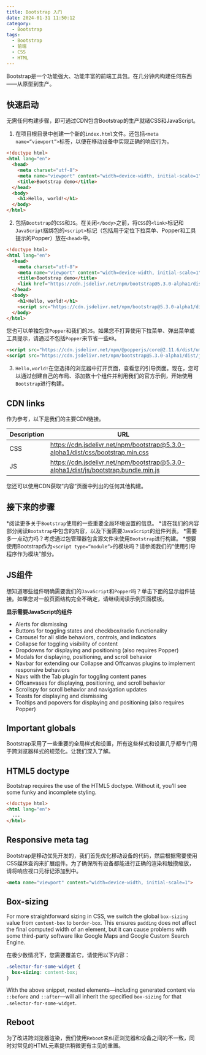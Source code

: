 ```yaml
---
title: Bootstrap 入门
date: 2024-01-31 11:50:12
category:
  - Bootstrap
tags:
  - Bootstrap
  - 前端
  - CSS
  - HTML
---
```

Bootstrap是一个功能强大、功能丰富的前端工具包。在几分钟内构建任何东西——从原型到生产。

## 快速启动

无需任何构建步骤，即可通过CDN包含Bootstrap的生产就绪CSS和JavaScript。

1. 在项目根目录中创建一个新的`index.html`文件。还包括`<meta name=“viewport”>`标签，以便在移动设备中实现正确的响应行为。

```html
<!doctype html>
<html lang="en">
  <head>
    <meta charset="utf-8">
    <meta name="viewport" content="width=device-width, initial-scale=1">
    <title>Bootstrap demo</title>
  </head>
  <body>
    <h1>Hello, world!</h1>
  </body>
</html>
```

2. 包括`Bootstrap`的`CSS`和`JS`。在关闭`</body>`之前，将`CSS`的`<link>`标记和`JavaScript`捆绑包的`<script>`标记（包括用于定位下拉菜单、Popper和工具提示的Popper）放在`<head>`中。

```html
<!doctype html>
<html lang="en">
  <head>
    <meta charset="utf-8">
    <meta name="viewport" content="width=device-width, initial-scale=1">
    <title>Bootstrap demo</title>
    <link href="https://cdn.jsdelivr.net/npm/bootstrap@5.3.0-alpha1/dist/css/bootstrap.min.css" rel="stylesheet" integrity="sha384-GLhlTQ8iRABdZLl6O3oVMWSktQOp6b7In1Zl3/Jr59b6EGGoI1aFkw7cmDA6j6gD" crossorigin="anonymous">
  </head>
  <body>
    <h1>Hello, world!</h1>
    <script src="https://cdn.jsdelivr.net/npm/bootstrap@5.3.0-alpha1/dist/js/bootstrap.bundle.min.js" integrity="sha384-/mhDoLbDldZc3qpsJHpLogda//BVZbgYuw6kof4u2FrCedxOtgRZDTHgHUhOCVim" crossorigin="anonymous"></script>
  </body>
</html>
```

您也可以单独包含`Popper`和我们的`JS`。如果您不打算使用下拉菜单、弹出菜单或工具提示，请通过不包括`Popper`来节省一些`KB`。

```html
<script src="https://cdn.jsdelivr.net/npm/@popperjs/core@2.11.6/dist/umd/popper.min.js" integrity="sha384-oBqDVmMz9ATKxIep9tiCxS/Z9fNfEXiDAYTujMAeBAsjFuCZSmKbSSUnQlmh/jp3" crossorigin="anonymous"></script>
<script src="https://cdn.jsdelivr.net/npm/bootstrap@5.3.0-alpha1/dist/js/bootstrap.min.js" integrity="sha384-ep+dxp/oz2RKF89ALMPGc7Z89QFa32C8Uv1A3TcEK8sMzXVysblLA3+eJWTzPJzT" crossorigin="anonymous"></script>
```

3. `Hello,world!`在您选择的浏览器中打开页面，查看您的引导页面。现在，您可以通过创建自己的布局、添加数十个组件并利用我们的官方示例，开始使用`Bootstrap`进行构建。

## CDN links

作为参考，以下是我们的主要CDN链接。

| Description | URL                                                                                 |
|-------------|-------------------------------------------------------------------------------------|
| CSS         | https://cdn.jsdelivr.net/npm/bootstrap@5.3.0-alpha1/dist/css/bootstrap.min.css      |
| JS          | https://cdn.jsdelivr.net/npm/bootstrap@5.3.0-alpha1/dist/js/bootstrap.bundle.min.js |

您还可以使用CDN获取“内容”页面中列出的任何其他构建。

## 接下来的步骤

*阅读更多关于`Bootstrap`使用的一些重要全局环境设置的信息。
*请在我们的内容部分阅读`Bootstrap`中包含的内容，以及下面需要`JavaScript`的组件列表。
*需要多一点动力吗？考虑通过包管理器包含源文件来使用`Bootstrap`进行构建。
*想要使用Bootstrap作为`<script type=“module”>`的模块吗？请参阅我们的“使用引导程序作为模块”部分。

## JS组件

想知道哪些组件明确需要我们的`JavaScript`和`Popper`吗？单击下面的显示组件链接。如果您对一般页面结构完全不确定，请继续阅读示例页面模板。


**显示需要JavaScript的组件**

- Alerts for dismissing 
- Buttons for toggling states and checkbox/radio functionality 
- Carousel for all slide behaviors, controls, and indicators 
- Collapse for toggling visibility of content 
- Dropdowns for displaying and positioning (also requires Popper)
- Modals for displaying, positioning, and scroll behavior 
- Navbar for extending our Collapse and Offcanvas plugins to implement responsive behaviors 
- Navs with the Tab plugin for toggling content panes 
- Offcanvases for displaying, positioning, and scroll behavior 
- Scrollspy for scroll behavior and navigation updates 
- Toasts for displaying and dismissing 
- Tooltips and popovers for displaying and positioning (also requires Popper)


## Important globals

Bootstrap采用了一些重要的全局样式和设置，所有这些样式和设置几乎都专门用于跨浏览器样式的规范化。让我们深入了解。

## HTML5 doctype

Bootstrap requires the use of the HTML5 doctype. Without it, you’ll see some funky and incomplete styling.

```html
<!doctype html>
<html lang="en">
  ...
</html>
```

## Responsive meta tag

Bootstrap是移动优先开发的，我们首先优化移动设备的代码，然后根据需要使用CSS媒体查询来扩展组件。为了确保所有设备都能进行正确的渲染和触摸缩放，请将响应视口元标记添加到<head>中。

```html
<meta name="viewport" content="width=device-width, initial-scale=1">
```

## Box-sizing

For more straightforward sizing in CSS, we switch the global `box-sizing` value from `content-box` to `border-box`. This ensures `padding` does not affect the final computed width of an element, but it can cause problems with some third-party software like Google Maps and Google Custom Search Engine.

在极少数情况下，您需要覆盖它，请使用以下内容：

```css
.selector-for-some-widget {
  box-sizing: content-box;
}
```

With the above snippet, nested elements—including generated content via `::before` and `::after`—will all inherit the specified `box-sizing` for that `.selector-for-some-widget`.

## Reboot

为了改进跨浏览器渲染，我们使用`Reboot`来纠正浏览器和设备之间的不一致，同时对常见的HTML元素提供稍微更有主见的重置。
